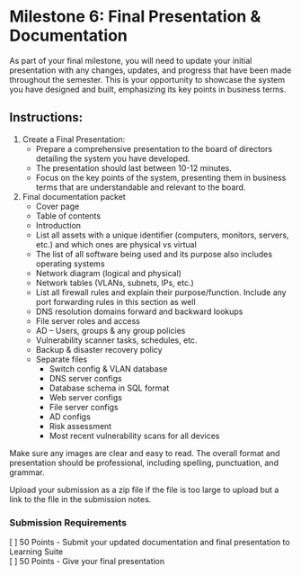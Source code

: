 # Milestone 6: Final Presentation & Documentation

As part of your final milestone, you will need to update your initial presentation with any changes, updates, and progress that have been made throughout the semester. This is your opportunity to showcase the system you have designed and built, emphasizing its key points in business terms.

## Instructions:

1. Create a Final Presentation:
    - Prepare a comprehensive presentation to the board of directors detailing the system you have developed.
    - The presentation should last between 10-12 minutes.
    - Focus on the key points of the system, presenting them in business terms that are understandable and relevant to the board.
1. Final documentation packet
    - Cover page
    - Table of contents
    - Introduction
    - List all assets with a unique identifier (computers, monitors, servers, etc.) and which ones are physical vs virtual
    - The list of all software being used and its purpose also includes operating systems
    - Network diagram (logical and physical)
    - Network tables (VLANs, subnets, IPs, etc.)
    - List all firewall rules and explain their purpose/function. Include any port forwarding rules in this section as well
    - DNS resolution domains forward and backward lookups
    - File server roles and access
    - AD – Users, groups & any group policies
    - Vulnerability scanner tasks, schedules, etc.
    - Backup & disaster recovery policy 
    - Separate files
        - Switch config & VLAN database
        - DNS server configs
        - Database schema in SQL format
        - Web server configs
        - File server configs
        - AD configs 
        - Risk assessment
        - Most recent vulnerability scans for all devices

Make sure any images are clear and easy to read. The overall format and presentation should be professional, including spelling, punctuation, and grammar.

Upload your submission as a zip file if the file is too large to upload but a link to the file in the submission notes.


### Submission Requirements

[ ] 50 Points - Submit your updated documentation and final presentation to Learning Suite  
[ ] 50 Points - Give your final presentation
